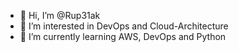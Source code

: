 - 👋 Hi, I’m @Rup31ak
- 👀 I’m interested in DevOps and Cloud-Architecture
- 🌱 I’m currently learning AWS, DevOps and Python

<!---
Rup31ak/Rup31ak is a ✨ special ✨ repository because its `README.md` (this file) appears on your GitHub profile.
You can click the Preview link to take a look at your changes.
--->
